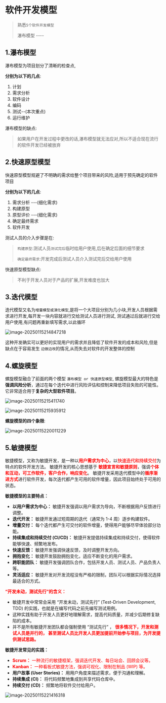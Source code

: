 # 软件开发模型

> 熟悉`5个软件开发模型`
>
> 瀑布模型 ---- 

## 1.瀑布模型

瀑布模型为项目划分了清晰的检查点,

**分别为以下的几点**:

1. 计划
2. 需求分析
3. 软件设计
4. 编码
5. 测试--(本次重点)
6. 运行维护

瀑布模型的缺点:

> 如果用户在开发过程中更改的话,瀑布模型就无法应对,所以不适合现在流行的软件开发已经被放弃

## 2.快速原型模型

快速原型模型规避了不明确的需求给整个项目带来的风险,适用于预先确定的软件项目

**分别为以下的几点**:

1. 需求分析 ---(细化需求)
2. 构建原型
3. 原型评价 ---(细化需求)
4. 确定最终需求
5. 软件开发

测试人员的介入步骤是在:

>  `构建原型`:测试人员`测试完后`临时给用户使用,后在确定后面的细节要求
>
> `确定最终需求`:开发完成后测试人员介入测试完后交给用户使用

快速原型模型缺点:

> 不利于开发人员对于产品的扩展,开发难度也加大

## 3.迭代模型

迭代模型又名为`增量模型或演化模型`,是将一个大项目分别为几小块,开发人员根据需求进行开发,每开发一块内容就进行交给测试人员进行测试, 测试通过后就进行交给用户使用,有问题再重新填写需求,以此循环

![image-20250115214847218](https://gitee.com/ActonT/pic-go_img/raw/master/img/image-20250115214847218.png)

这种开发确实可以更好的实现用户的需求并且降低了软件开发的成本和风险,但是缺点在于容易发生 `边做边改`的情况,从而失去对软件的开发整体的控制

## 4.螺旋模型

螺旋模型融合了前面的两个模型 `瀑布模型 or 快速原型模型`,  螺旋模型最大的特色是**强调风险分析**，通过在每个迭代中进行风险评估和控制来降低项目失败的可能性。 它非常适合用于**复杂的大型软件项目**。

![image-20250115215411740](https://gitee.com/ActonT/pic-go_img/raw/master/img/image-20250115215411740.png)

![image-20250115215935912](https://gitee.com/ActonT/pic-go_img/raw/master/img/image-20250115215935912.png)

**螺旋模型的四个象限**:

![image-20250115220011229](https://gitee.com/ActonT/pic-go_img/raw/master/img/image-20250115220011229.png)

## 5.敏捷模型

敏捷模型，又称为敏捷开发，是一种以<span style="color:#FF0000;">**用户需求为中心**</span>，以<span style="color:#FF3333;">**快速迭代和持续交付**</span>为特点的软件开发方法。 敏捷开发的核心思想基于 <span style="color:#FF0000;">**敏捷宣言和敏捷原则**</span>，强调<span style="color:#FF0000;">**个体和互动，可工作软件，客户合作，响应变化**</span>。 敏捷开发采用迭代模型中的<span style="color:#FF0000;">**循序渐进方式**</span>进行软件开发，每次迭代都产生可用的软件增量，因此项目始终处于可用的状态。

**敏捷模型的主要特点：**

- **以用户需求为中心：** 敏捷开发强调以用户需求为导向，不断根据用户反馈进行调整。
- **迭代开发：** 敏捷开发通过短周期的迭代（通常为 1-4 周）逐步构建软件。
- **增量交付：** 每个迭代都产生可交付的软件增量，使得用户能够尽早体验部分功能。
- **持续集成和持续交付 (CI/CD)：** 敏捷开发提倡持续集成和持续交付，使得软件能够快速、频繁地发布。
- **快速反馈：** 敏捷开发强调快速反馈，及时调整开发方向。
- **拥抱变化：** 敏捷开发鼓励拥抱变化，适应不断变化的用户需求。
- **跨职能团队：** 敏捷开发强调团队合作，包括开发人员、测试人员、产品负责人等。
- **灵活适应：** 敏捷开发对开发流程没有严格的限制，团队可以根据实际情况选择最适合的方式。

<span style="color:#FF0000;">**“开发未动，测试先行”的含义：**</span>

- 敏捷开发中常常会采用 “开发未动，测试先行” (Test-Driven Development, TDD) 的实践，也就是在编写代码之前先编写测试用例。
- 这种实践有助于开发人员更好地理解需求，提高代码质量，并减少后期修复缺陷的成本。
- 并不是所有敏捷开发团队都会强制使用 “测试先行” ，<span style="color:#FF0000;"> **很多情况下，开发和测试人员是并行的， 甚至测试人员比开发人员更加提前开始参与项目，为开发提供测试思路。**</span>

**敏捷开发常见的实践：**

- <span style="color:#FF0000;">**Scrum：** 一种流行的敏捷框架，强调迭代开发、每日站会、回顾会议等。</span>
- <span style="color:#FF0000;">**Kanban：** 一种看板式敏捷方法，强调可视化、限制在制品 (WIP) 等。</span>
- **用户故事 (User Stories)：** 用用户角度来描述需求，便于沟通和理解。
- **持续集成 (CI)：** 将代码频繁地集成到共享代码仓库中。
- **持续交付 (CD)：** 频繁地将软件交付给用户。

![image-20250115221416318](https://gitee.com/ActonT/pic-go_img/raw/master/img/image-20250115221416318.png)